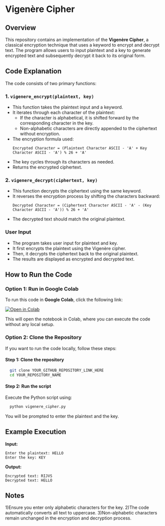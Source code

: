 # Vigenère Cipher 

## Overview
This repository contains an implementation of the **Vigenère Cipher**, a classical encryption technique that uses a keyword to encrypt and decrypt text. The program allows users to input plaintext and a key to generate encrypted text and subsequently decrypt it back to its original form.

## Code Explanation
The code consists of two primary functions:

### 1. `vigenere_encrypt(plaintext, key)`
- This function takes the plaintext input and a keyword.
- It iterates through each character of the plaintext:
  - If the character is alphabetical, it is shifted forward by the corresponding character in the key.
  - Non-alphabetic characters are directly appended to the ciphertext without encryption.
- The encryption formula used:
  ```
  Encrypted Character = (Plaintext Character ASCII - 'A' + Key Character ASCII - 'A') % 26 + 'A'
  ```
- The key cycles through its characters as needed.
- Returns the encrypted ciphertext.

### 2. `vigenere_decrypt(ciphertext, key)`
- This function decrypts the ciphertext using the same keyword.
- It reverses the encryption process by shifting the characters backward:
  ```
  Decrypted Character = (Ciphertext Character ASCII - 'A' - (Key Character ASCII - 'A')) % 26 + 'A'
  ```
- The decrypted text should match the original plaintext.

### User Input
- The program takes user input for plaintext and key.
- It first encrypts the plaintext using the Vigenère cipher.
- Then, it decrypts the ciphertext back to the original plaintext.
- The results are displayed as encrypted and decrypted text.

## How to Run the Code

### Option 1: Run in Google Colab
To run this code in **Google Colab**, click the following link:

[![Open in Colab](https://colab.research.google.com/assets/colab-badge.svg)](YOUR_COLAB_LINK_HERE)

This will open the notebook in Colab, where you can execute the code without any local setup.

### Option 2: Clone the Repository
If you want to run the code locally, follow these steps:

#### Step 1: Clone the repository
```bash
  git clone YOUR_GITHUB_REPOSITORY_LINK_HERE
  cd YOUR_REPOSITORY_NAME
```

#### Step 2: Run the script
Execute the Python script using:
```bash
  python vigenere_cipher.py
```

You will be prompted to enter the plaintext and the key.

## Example Execution
**Input:**
```
Enter the plaintext: HELLO
Enter the key: KEY
```

**Output:**
```
Encrypted text: RIJVS
Decrypted text: HELLO
```

## Notes
1)Ensure you enter only alphabetic characters for the key.
2)The code automatically converts all text to uppercase.
3)Non-alphabetic characters remain unchanged in the encryption and decryption process.

